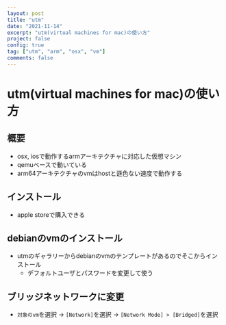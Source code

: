 ```yaml
---
layout: post
title: "utm"
date: "2021-11-14"
excerpt: "utm(virtual machines for mac)の使い方"
project: false
config: true
tag: ["utm", "arm", "osx", "vm"]
comments: false
---
```


# utm(virtual machines for mac)の使い方

## 概要
 - osx, iosで動作するarmアーキテクチャに対応した仮想マシン
 - qemuベースで動いている
 - arm64アーキテクチャのvmはhostと遜色ない速度で動作する

## インストール
 - apple storeで購入できる

## debianのvmのインストール
 - utmのギャラリーからdebianのvmのテンプレートがあるのでそこからインストール
   - デフォルトユーザとパスワードを変更して使う

## ブリッジネットワークに変更
 - `対象のvm`を選択 -> `[Network]`を選択 -> `[Network Mode] > [Bridged]`を選択
